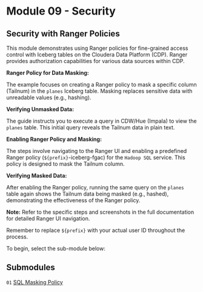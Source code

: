 # Module 09 - Security

## Security with Ranger Policies

This module demonstrates using Ranger policies for fine-grained access control with Iceberg tables on the Cloudera Data Platform (CDP). Ranger provides authorization capabilities for various data sources within CDP.

**Ranger Policy for Data Masking:**

The example focuses on creating a Ranger policy to mask a specific column (Tailnum) in the `planes` Iceberg table. Masking replaces sensitive data with unreadable values (e.g., hashing).

**Verifying Unmasked Data:**

The guide instructs you to execute a query in CDW/Hue (Impala) to view the `planes` table. This initial query reveals the Tailnum data in plain text.

**Enabling Ranger Policy and Masking:**

The steps involve navigating to the Ranger UI and enabling a predefined Ranger policy (`${prefix}`\-iceberg-fgac) for the `Hadoop SQL` service. This policy is designed to mask the Tailnum column.

**Verifying Masked Data:**

After enabling the Ranger policy, running the same query on the `planes` table again shows the Tailnum data being masked (e.g., hashed), demonstrating the effectiveness of the Ranger policy.

**Note:** Refer to the specific steps and screenshots in the full documentation for detailed Ranger UI navigation.

Remember to replace `${prefix}` with your actual user ID throughout the process.

To begin, select the sub-module below:

## Submodules

`01` [SQL Masking Policy](masking_policy_SQL.md)